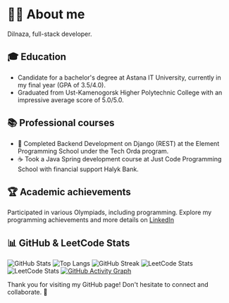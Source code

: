 # 👩‍💻 About me 

Dilnaza, full-stack developer.

## 🎓 Education 

- Candidate for a bachelor's degree at Astana IT University, currently in my final year (GPA of 3.5/4.0).
- Graduated from Ust-Kamenogorsk Higher Polytechnic College with an impressive average score of 5.0/5.0.

## 📚 Professional courses 

- 🐍 Completed Backend Development on Django (REST) ​​at the Element Programming School under the Tech Orda program.
- ☕ Took a Java Spring development course at Just Code Programming School with financial support Halyk Bank.

## 🏆 Academic achievements 

Participated in various Olympiads, including programming. Explore my programming achievements and more details on [LinkedIn](https://www.linkedin.com/in/dilnaza-baidakhanova/)

## 📊 GitHub & LeetCode Stats 

![GitHub Stats](https://github-readme-stats.vercel.app/api?username=dillnaza&show_icons=true)
![Top Langs](https://github-readme-stats.vercel.app/api/top-langs/?username=dillnaza&layout=compact&langs_count=6&theme=radical)
![GitHub Streak](https://github-readme-streak-stats.herokuapp.com/?user=dillnaza&theme=radical)
![LeetCode Stats](https://leetcard.jacoblin.cool/dillnazza?theme=dark&font=Karma&ext=contest)
![LeetCode Stats](https://leetcard.jacoblin.cool/dillnazza)
[![GitHub Activity Graph](https://github-readme-activity-graph.vercel.app/graph?username=dillnaza&theme=github)](https://github.com/dillnaza)

Thank you for visiting my GitHub page! Don't hesitate to connect and collaborate. 🚀

